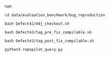 run

`cd data/evaluation_benchmark/bug_reproduction`

`bash Defect4J/d4j_checkout.sh`

`bash Defect4J/tag_pre_fix_compilable.sh`

`bash Defect4J/tag_post_fix_compilable.sh`

`python3 repopilot_query.py`